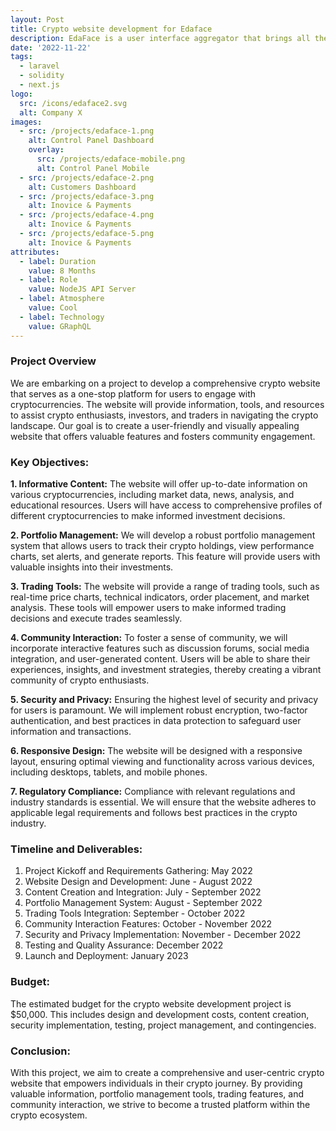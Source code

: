 ```yaml
---
layout: Post
title: Crypto website development for Edaface
description: EdaFace is a user interface aggregator that brings all the various functionalities of the crypto industry onto a single platform!
date: '2022-11-22'
tags:
  - laravel
  - solidity
  - next.js
logo:
  src: /icons/edaface2.svg
  alt: Company X
images:
  - src: /projects/edaface-1.png
    alt: Control Panel Dashboard
    overlay:
      src: /projects/edaface-mobile.png
      alt: Control Panel Mobile
  - src: /projects/edaface-2.png
    alt: Customers Dashboard
  - src: /projects/edaface-3.png
    alt: Inovice & Payments
  - src: /projects/edaface-4.png
    alt: Inovice & Payments
  - src: /projects/edaface-5.png
    alt: Inovice & Payments
attributes:
  - label: Duration
    value: 8 Months
  - label: Role
    value: NodeJS API Server
  - label: Atmosphere
    value: Cool
  - label: Technology
    value: GRaphQL
---
```


### Project Overview

We are embarking on a project to develop a comprehensive crypto website that serves as a one-stop platform for users to engage with cryptocurrencies. The website will provide information, tools, and resources to assist crypto enthusiasts, investors, and traders in navigating the crypto landscape. Our goal is to create a user-friendly and visually appealing website that offers valuable features and fosters community engagement.

### Key Objectives:
**1. Informative Content:** The website will offer up-to-date information on various cryptocurrencies, including market data, news, analysis, and educational resources. Users will have access to comprehensive profiles of different cryptocurrencies to make informed investment decisions.

**2. Portfolio Management:** We will develop a robust portfolio management system that allows users to track their crypto holdings, view performance charts, set alerts, and generate reports. This feature will provide users with valuable insights into their investments.

**3. Trading Tools:** The website will provide a range of trading tools, such as real-time price charts, technical indicators, order placement, and market analysis. These tools will empower users to make informed trading decisions and execute trades seamlessly.

**4. Community Interaction:** To foster a sense of community, we will incorporate interactive features such as discussion forums, social media integration, and user-generated content. Users will be able to share their experiences, insights, and investment strategies, thereby creating a vibrant community of crypto enthusiasts.

**5. Security and Privacy:** Ensuring the highest level of security and privacy for users is paramount. We will implement robust encryption, two-factor authentication, and best practices in data protection to safeguard user information and transactions.

**6. Responsive Design:** The website will be designed with a responsive layout, ensuring optimal viewing and functionality across various devices, including desktops, tablets, and mobile phones.

**7. Regulatory Compliance:** Compliance with relevant regulations and industry standards is essential. We will ensure that the website adheres to applicable legal requirements and follows best practices in the crypto industry.

### Timeline and Deliverables:

1. Project Kickoff and Requirements Gathering: May 2022
2. Website Design and Development: June - August 2022
3. Content Creation and Integration: July - September 2022
4. Portfolio Management System: August - September 2022
5. Trading Tools Integration: September - October 2022
6. Community Interaction Features: October - November 2022
7. Security and Privacy Implementation: November - December 2022
8. Testing and Quality Assurance: December 2022
9. Launch and Deployment: January 2023

### Budget:

The estimated budget for the crypto website development project is $50,000. This includes design and development costs, content creation, security implementation, testing, project management, and contingencies.

### Conclusion:

With this project, we aim to create a comprehensive and user-centric crypto website that empowers individuals in their crypto journey. By providing valuable information, portfolio management tools, trading features, and community interaction, we strive to become a trusted platform within the crypto ecosystem.